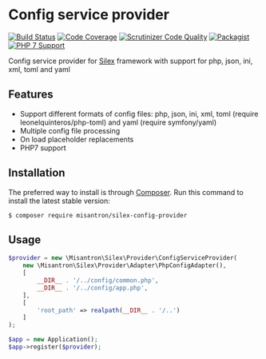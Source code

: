 # Config service provider

[![Build Status](http://img.shields.io/travis/misantron/silex-config-provider.svg?style=flat-square)](https://travis-ci.org/misantron/silex-config-provider)
[![Code Coverage](http://img.shields.io/coveralls/github/misantron/silex-config-provider.svg?style=flat-square)](https://coveralls.io/github//misantron/silex-config-provider)
[![Scrutinizer Code Quality](https://img.shields.io/scrutinizer/g/misantron/silex-config-provider.svg?style=flat-square)](https://scrutinizer-ci.com/g/misantron/silex-config-provider)
[![Packagist](https://img.shields.io/packagist/v/misantron/silex-config-provider.svg?style=flat-square)](https://packagist.org/packages/misantron/silex-config-provider)
[![PHP 7 Support](https://img.shields.io/badge/PHP%207-supported-blue.svg?style=flat-square)](https://travis-ci.org/misantron/silex-basic-app)

Config service provider for [Silex](http://silex.sensiolabs.org) framework with support for php, json, ini, xml, toml and yaml

## Features

- Support different formats of config files: php, json, ini, xml, toml (require leonelquinteros/php-toml) and yaml (require symfony/yaml)
- Multiple config file processing
- On load placeholder replacements
- PHP7 support

## Installation

The preferred way to install is through [Composer](https://getcomposer.org).
Run this command to install the latest stable version:

```shell
$ composer require misantron/silex-config-provider
```

## Usage

```php
$provider = new \Misantron\Silex\Provider\ConfigServiceProvider(
    new \Misantron\Silex\Provider\Adapter\PhpConfigAdapter(),
    [
        __DIR__ . '/../config/common.php',
        __DIR__ . '/../config/app.php',
    ],
    [
        'root_path' => realpath(__DIR__ . '/..')
    ]
);

$app = new Application();
$app->register($provider);
```